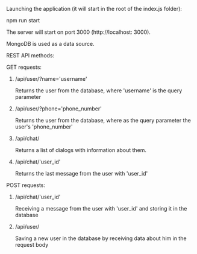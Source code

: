 Launching the application (it will start in the root of the index.js folder):

  npm run start

The server will start on port 3000 (http://localhost: 3000).

MongoDB is used as a data source.

REST API methods:

GET requests:

1) /api/user/?name='username'

    Returns the user from the database, where 'username' is the query parameter


2) /api/user/?phone='phone_number'

    Returns the user from the database, where as the query parameter the user's 'phone_number'

3) /api/chat/

    Returns a list of dialogs with information about them.

4) /api/chat/'user_id'

    Returns the last message from the user with 'user_id'

POST requests:

1) /api/chat/'user_id'

    Receiving a message from the user with 'user_id' and storing it in the database

2) /api/user/

    Saving a new user in the database by receiving data about him in the request body